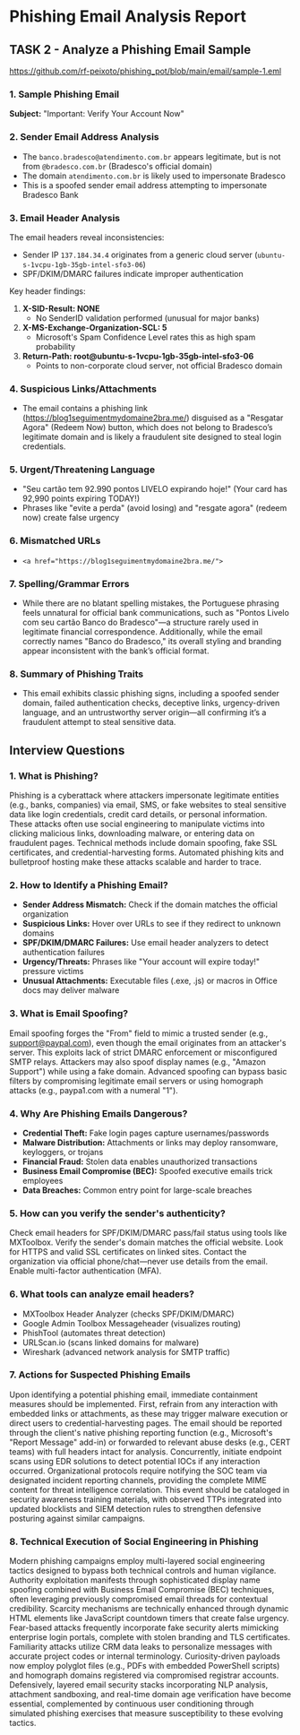 # Phishing Email Analysis Report

## TASK 2 - Analyze a Phishing Email Sample
https://github.com/rf-peixoto/phishing_pot/blob/main/email/sample-1.eml
### 1. Sample Phishing Email
**Subject:** "Important: Verify Your Account Now"


### 2. Sender Email Address Analysis
- The `banco.bradesco@atendimento.com.br` appears legitimate, but is not from `@bradesco.com.br` (Bradesco's official domain)
- The domain `atendimento.com.br` is likely used to impersonate Bradesco
- This is a spoofed sender email address attempting to impersonate Bradesco Bank

### 3. Email Header Analysis
The email headers reveal inconsistencies:
- Sender IP `137.184.34.4` originates from a generic cloud server (`ubuntu-s-1vcpu-1gb-35gb-intel-sfo3-06`)
- SPF/DKIM/DMARC failures indicate improper authentication

Key header findings:
1. **X-SID-Result: NONE**
   - No SenderID validation performed (unusual for major banks)
2. **X-MS-Exchange-Organization-SCL: 5**
   - Microsoft's Spam Confidence Level rates this as high spam probability
3. **Return-Path: root@ubuntu-s-1vcpu-1gb-35gb-intel-sfo3-06**
   - Points to non-corporate cloud server, not official Bradesco domain

### 4. Suspicious Links/Attachments
- The email contains a phishing link (https://blog1seguimentmydomaine2bra.me/) disguised as a "Resgatar Agora" (Redeem Now) button, which does not belong to Bradesco’s legitimate domain and is likely a fraudulent site designed to steal login credentials.

### 5. Urgent/Threatening Language
- "Seu cartão tem 92.990 pontos LIVELO expirando hoje!" (Your card has 92,990 points expiring TODAY!)
- Phrases like "evite a perda" (avoid losing) and "resgate agora" (redeem now) create false urgency

### 6. Mismatched URLs
- `<a href="https://blog1seguimentmydomaine2bra.me/">`

### 7. Spelling/Grammar Errors
- While there are no blatant spelling mistakes, the Portuguese phrasing feels unnatural for official bank communications, such as "Pontos Livelo com seu cartão Banco do Bradesco"—a structure rarely used in legitimate financial correspondence. Additionally, while the email correctly names "Banco do Bradesco," its overall styling and branding appear inconsistent with the bank’s official format.

### 8. Summary of Phishing Traits
- This email exhibits classic phishing signs, including a spoofed sender domain, failed authentication checks, deceptive links, urgency-driven language, and an untrustworthy server origin—all confirming it’s a fraudulent attempt to steal sensitive data.

## Interview Questions

### 1. What is Phishing?
Phishing is a cyberattack where attackers impersonate legitimate entities (e.g., banks, companies) via email, SMS, or fake websites to steal sensitive data like login credentials, credit card details, or personal information. These attacks often use social engineering to manipulate victims into clicking malicious links, downloading malware, or entering data on fraudulent pages. Technical methods include domain spoofing, fake SSL certificates, and credential-harvesting forms. Automated phishing kits and bulletproof hosting make these attacks scalable and harder to trace.

### 2. How to Identify a Phishing Email?
- **Sender Address Mismatch:** Check if the domain matches the official organization
- **Suspicious Links:** Hover over URLs to see if they redirect to unknown domains
- **SPF/DKIM/DMARC Failures:** Use email header analyzers to detect authentication failures
- **Urgency/Threats:** Phrases like "Your account will expire today!" pressure victims
- **Unusual Attachments:** Executable files (.exe, .js) or macros in Office docs may deliver malware

### 3. What is Email Spoofing?
Email spoofing forges the "From" field to mimic a trusted sender (e.g., support@paypal.com), even though the email originates from an attacker's server. This exploits lack of strict DMARC enforcement or misconfigured SMTP relays. Attackers may also spoof display names (e.g., "Amazon Support") while using a fake domain. Advanced spoofing can bypass basic filters by compromising legitimate email servers or using homograph attacks (e.g., paypa1.com with a numeral "1").

### 4. Why Are Phishing Emails Dangerous?
- **Credential Theft:** Fake login pages capture usernames/passwords
- **Malware Distribution:** Attachments or links may deploy ransomware, keyloggers, or trojans
- **Financial Fraud:** Stolen data enables unauthorized transactions
- **Business Email Compromise (BEC):** Spoofed executive emails trick employees
- **Data Breaches:** Common entry point for large-scale breaches

### 5. How can you verify the sender's authenticity?
Check email headers for SPF/DKIM/DMARC pass/fail status using tools like MXToolbox. Verify the sender's domain matches the official website. Look for HTTPS and valid SSL certificates on linked sites. Contact the organization via official phone/chat—never use details from the email. Enable multi-factor authentication (MFA).

### 6. What tools can analyze email headers?
- MXToolbox Header Analyzer (checks SPF/DKIM/DMARC)
- Google Admin Toolbox Messageheader (visualizes routing)
- PhishTool (automates threat detection)
- URLScan.io (scans linked domains for malware)
- Wireshark (advanced network analysis for SMTP traffic)

### 7. Actions for Suspected Phishing Emails
Upon identifying a potential phishing email, immediate containment measures should be implemented. First, refrain from any interaction with embedded links or attachments, as these may trigger malware execution or direct users to credential-harvesting pages. The email should be reported through the client's native phishing reporting function (e.g., Microsoft's "Report Message" add-in) or forwarded to relevant abuse desks (e.g., CERT teams) with full headers intact for analysis. Concurrently, initiate endpoint scans using EDR solutions to detect potential IOCs if any interaction occurred. Organizational protocols require notifying the SOC team via designated incident reporting channels, providing the complete MIME content for threat intelligence correlation. This event should be cataloged in security awareness training materials, with observed TTPs integrated into updated blocklists and SIEM detection rules to strengthen defensive posturing against similar campaigns.

### 8. Technical Execution of Social Engineering in Phishing
Modern phishing campaigns employ multi-layered social engineering tactics designed to bypass both technical controls and human vigilance. Authority exploitation manifests through sophisticated display name spoofing combined with Business Email Compromise (BEC) techniques, often leveraging previously compromised email threads for contextual credibility. Scarcity mechanisms are technically enhanced through dynamic HTML elements like JavaScript countdown timers that create false urgency. Fear-based attacks frequently incorporate fake security alerts mimicking enterprise login portals, complete with stolen branding and TLS certificates. Familiarity attacks utilize CRM data leaks to personalize messages with accurate project codes or internal terminology. Curiosity-driven payloads now employ polyglot files (e.g., PDFs with embedded PowerShell scripts) and homograph domains registered via compromised registrar accounts. Defensively, layered email security stacks incorporating NLP analysis, attachment sandboxing, and real-time domain age verification have become essential, complemented by continuous user conditioning through simulated phishing exercises that measure susceptibility to these evolving tactics.
